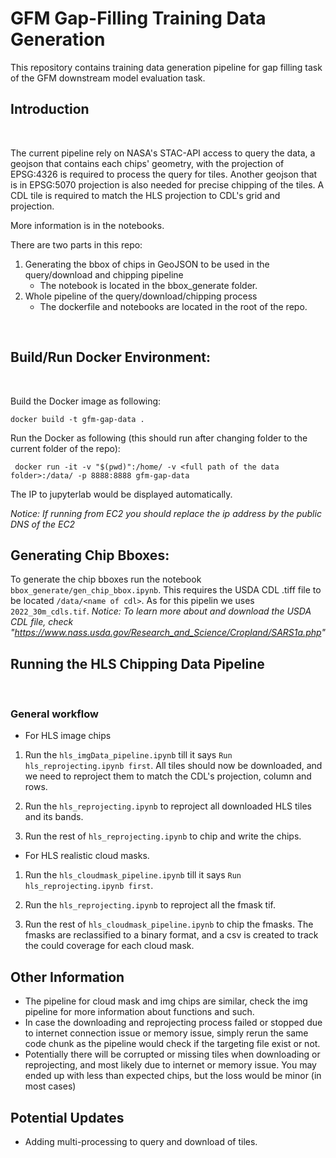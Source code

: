 # GFM Gap-Filling Training Data Generation
This repository contains training data generation pipeline for gap filling task of the GFM downstream model evaluation task.
<br />

## __Introduction__
<br />

The current pipeline rely on NASA's STAC-API access to query the data, a geojson that contains each chips' geometry, with the projection of EPSG:4326 is required to process the query for tiles. Another geojson that is in EPSG:5070 projection is also needed for precise chipping of the tiles. A CDL tile is required to match the HLS projection to CDL's grid and projection. 

More information is in the notebooks. 

There are two parts in this repo:
1. Generating the bbox of chips in GeoJSON to be used in the query/download and chipping pipeline
    - The notebook is located in the bbox_generate folder.
2. Whole pipeline of the query/download/chipping process
    - The dockerfile and notebooks are located in the root of the repo.
<br />

## Build/Run Docker Environment:
<br />

Build the Docker image as following:
```
docker build -t gfm-gap-data .
```

Run the Docker as following (this should run after changing folder to the current folder of the repo):
```
 docker run -it -v "$(pwd)":/home/ -v <full path of the data folder>:/data/ -p 8888:8888 gfm-gap-data
```
The IP to jupyterlab would be displayed automatically.

*Notice: If running from EC2 you should replace the ip address by the public DNS of the EC2*
<br />

## Generating Chip Bboxes:
To generate the chip bboxes run the notebook `bbox_generate/gen_chip_bbox.ipynb`. This requires the USDA CDL .tiff file to be located `/data/<name of cdl>`. As for this pipelin we uses `2022_30m_cdls.tif`.
*Notice: To learn more about and download the USDA CDL file, check "https://www.nass.usda.gov/Research_and_Science/Cropland/SARS1a.php"*
<br />

## Running the HLS Chipping Data Pipeline
<br />

### General workflow

- For HLS image chips

1. Run the `hls_imgData_pipeline.ipynb` till it says `Run hls_reprojecting.ipynb first`. All tiles should now be downloaded, and we need to reproject them to match the CDL's projection, column and rows.

2. Run the `hls_reprojecting.ipynb` to reproject all downloaded HLS tiles and its bands.

3. Run the rest of `hls_reprojecting.ipynb` to chip and write the chips.

- For HLS realistic cloud masks.

1. Run the `hls_cloudmask_pipeline.ipynb` till it says `Run hls_reprojecting.ipynb first`.

2. Run the `hls_reprojecting.ipynb` to reproject all the fmask tif.

3. Run the rest of `hls_cloudmask_pipeline.ipynb` to chip the fmasks. The fmasks are reclassified to a binary format, and a csv is created to track the could coverage for each cloud mask.

## __Other Information__
- The pipeline for cloud mask and img chips are similar, check the img pipeline for more information about functions and such.
- In case the downloading and reprojecting process failed or stopped due to internet connection issue or memory issue, simply rerun the same code chunk as the pipeline would check if the targeting file exist or not.
- Potentially there will be corrupted or missing tiles when downloading or reprojecting, and most likely due to internet or memory issue. You may ended up with less than expected chips, but the loss would be minor (in most cases)

## __Potential Updates__
- Adding multi-processing to query and download of tiles.
